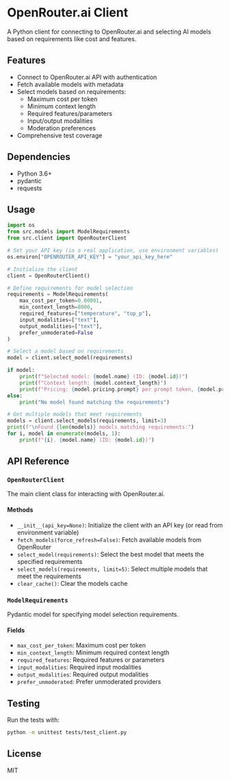 # OpenRouter.ai Client

A Python client for connecting to OpenRouter.ai and selecting AI models based on requirements like cost and features.

## Features

- Connect to OpenRouter.ai API with authentication
- Fetch available models with metadata
- Select models based on requirements:
  - Maximum cost per token
  - Minimum context length
  - Required features/parameters
  - Input/output modalities
  - Moderation preferences
- Comprehensive test coverage

## Dependencies

- Python 3.6+
- pydantic
- requests

## Usage

```python
import os
from src.models import ModelRequirements
from src.client import OpenRouterClient

# Set your API key (in a real application, use environment variables)
os.environ["OPENROUTER_API_KEY"] = "your_api_key_here"

# Initialize the client
client = OpenRouterClient()

# Define requirements for model selection
requirements = ModelRequirements(
    max_cost_per_token=0.00001,
    min_context_length=8000,
    required_features=["temperature", "top_p"],
    input_modalities=["text"],
    output_modalities=["text"],
    prefer_unmoderated=False
)

# Select a model based on requirements
model = client.select_model(requirements)

if model:
    print(f"Selected model: {model.name} (ID: {model.id})")
    print(f"Context length: {model.context_length}")
    print(f"Pricing: {model.pricing.prompt} per prompt token, {model.pricing.completion} per completion token")
else:
    print("No model found matching the requirements")

# Get multiple models that meet requirements
models = client.select_models(requirements, limit=3)
print(f"\nFound {len(models)} models matching requirements:")
for i, model in enumerate(models, 1):
    print(f"{i}. {model.name} (ID: {model.id})")
```

## API Reference

### `OpenRouterClient`

The main client class for interacting with OpenRouter.ai.

#### Methods

- `__init__(api_key=None)`: Initialize the client with an API key (or read from environment variable)
- `fetch_models(force_refresh=False)`: Fetch available models from OpenRouter
- `select_model(requirements)`: Select the best model that meets the specified requirements
- `select_models(requirements, limit=5)`: Select multiple models that meet the requirements
- `clear_cache()`: Clear the models cache

### `ModelRequirements`

Pydantic model for specifying model selection requirements.

#### Fields

- `max_cost_per_token`: Maximum cost per token
- `min_context_length`: Minimum required context length
- `required_features`: Required features or parameters
- `input_modalities`: Required input modalities
- `output_modalities`: Required output modalities
- `prefer_unmoderated`: Prefer unmoderated providers

## Testing

Run the tests with:

```bash
python -m unittest tests/test_client.py
```

## License

MIT
